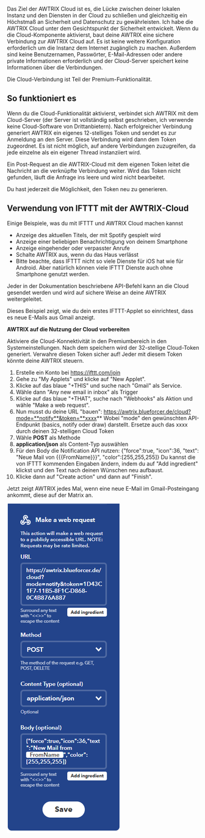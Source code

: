 Das Ziel der AWTRIX Cloud ist es, die Lücke zwischen deiner lokalen Instanz und den Diensten in der Cloud zu schließen und gleichzeitig ein Höchstmaß an Sicherheit und Datenschutz zu gewährleisten. Ich habe die AWTRIX Cloud unter dem Gesichtspunkt der Sicherheit entwickelt. Wenn du die Cloud-Komponente aktivierst, baut deine AWTRIX eine sichere Verbindung zur AWTRIX Cloud auf. Es ist keine weitere Konfiguration erforderlich um die Instanz dem Internet zugänglich zu machen. Außerdem sind keine Benutzernamen, Passwörter, E-Mail-Adressen oder andere private Informationen erforderlich und der Cloud-Server speichert keine Informationen über die Verbindungen.

Die Cloud-Verbindung ist Teil der Premium-Funktionalität.

## So funktioniert es

Wenn du die Cloud-Funktionalität aktivierst, verbindet sich AWTRIX mit dem Cloud-Server (der Server ist vollständig selbst geschrieben, ich verwende keine Cloud-Software von Drittanbietern). Nach erfolgreicher Verbindung generiert AWTRIX ein eigenes 12-stelliges Token und sendet es zur Anmeldung an den Server. Diese Verbindung wird dann dem Token zugeordnet. Es ist nicht möglich, auf andere Verbindungen zuzugreifen, da jede einzelne als ein eigener Thread instanziiert wird.

Ein Post-Request an die AWTRIX-Cloud mit dem eigenen Token leitet die Nachricht an die verknüpfte Verbindung weiter. Wird das Token nicht gefunden, läuft die Anfrage ins leere und wird nicht bearbeitet.

Du hast jederzeit die Möglichkeit, den Token neu zu generieren. 


## Verwendung von IFTTT mit der AWTRIX-Cloud

Einige Beispiele, was du mit IFTTT und AWTRIX Cloud machen kannst

- Anzeige des aktuellen Titels, der mit Spotify gespielt wird
- Anzeige einer beliebigen Benachrichtigung von deinem Smartphone
- Anzeige eingehender oder verpasster Anrufe
- Schalte  AWTRIX aus, wenn du das Haus verlässt
- Bitte beachte, dass IFTTT nicht so viele Dienste für iOS hat wie für Android. Aber natürlich können viele IFTTT Dienste auch ohne Smartphone genutzt werden.


Jeder in der Dokumentation beschriebene API-Befehl kann an die Cloud gesendet werden und wird auf sichere Weise an deine AWTRIX weitergeleitet.

Dieses Beispiel zeigt, wie du dein erstes IFTTT-Applet so einrichtest, dass es neue E-Mails aus Gmail anzeigt.

**AWTRIX auf die Nutzung der Cloud vorbereiten**

Aktiviere die Cloud-Konnektivität in den Premiumbereich in den Systemeinstellungen.
Nach dem speichern wird der 32-stellige Cloud-Token generiert. Verwahre diesen Token sicher auf! Jeder mit diesem Token könnte deine AWTRIX steuern.

   1. Erstelle ein Konto bei https://ifttt.com/join
   2. Gehe zu "My Applets" und klicke auf "New Applet".
   3. Klicke auf das blaue "+THIS" und suche nach "Gmail" als Service.
   4. Wähle dann "Any new email in inbox" als Trigger
   5. Klicke auf das blaue "+THAT", suche nach "Webhooks" als Aktion und wähle "Make a web request".
   6. Nun musst du deine URL "bauen":
    https://awtrix.blueforcer.de/cloud?mode=**notify**&token=**xxxx**
    Wobei "mode" den gewünschten API-Endpunkt (basics, notify oder draw) darstellt. Ersetze auch das xxxx durch deinen 32-stelligen Cloud Token
   7. Wähle **POST** als Methode
   8. **application/json** als Content-Typ auswählen
   9. Für den Body die Notification API nutzen:
    {"force":true, "icon":36, "text": "Neue Mail von {{{FromName}}}", "color":[255,255,255]}
    Du kannst die von IFTTT kommenden Eingaben ändern, indem du auf "Add ingredient" klickst und den Text nach deinen Wünschen neu aufbaust.
   10. Klicke dann auf "Create action" und dann auf "Finish".

Jetzt zeigt AWTRIX jedes Mal, wenn eine neue E-Mail im Gmail-Posteingang ankommt, diese auf der Matrix an.

![AWTRIX Pro](\assets\ifttt.png)